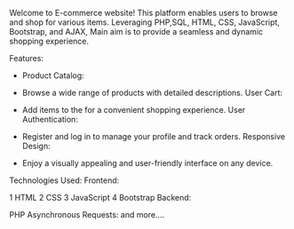 Welcome to E-commerce website! This platform enables users to browse and shop for various items. Leveraging PHP,SQL, HTML, CSS, JavaScript, Bootstrap, and AJAX, Main aim is to provide a seamless and dynamic shopping experience.

Features:
* Product Catalog:

* Browse a wide range of products with detailed descriptions.
User Cart:

* Add items to the for a convenient shopping experience.
User Authentication:

* Register and log in to manage your profile and track orders.
Responsive Design:

* Enjoy a visually appealing and user-friendly interface on any device.

Technologies Used:
Frontend:

1 HTML
2 CSS
3 JavaScript
4 Bootstrap
Backend:

PHP
Asynchronous Requests: and more....
